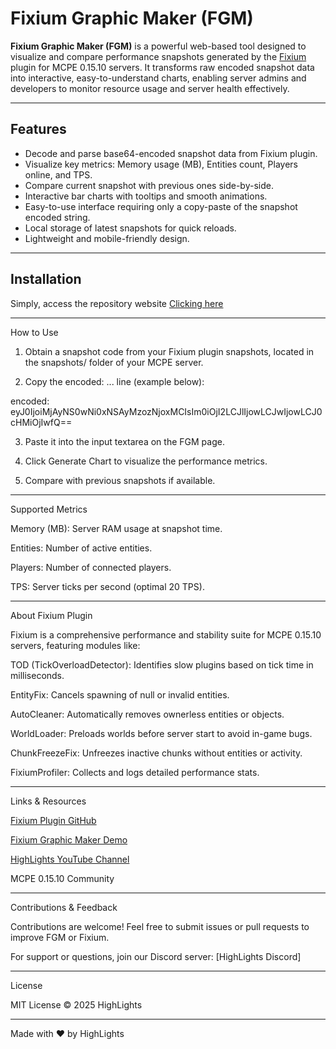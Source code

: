 # Fixium Graphic Maker (FGM)

**Fixium Graphic Maker (FGM)** is a powerful web-based tool designed to visualize and compare performance snapshots generated by the [Fixium](https://github.com/HighLightsOfficial/Fixium) plugin for MCPE 0.15.10 servers. It transforms raw encoded snapshot data into interactive, easy-to-understand charts, enabling server admins and developers to monitor resource usage and server health effectively.

---

## Features

- Decode and parse base64-encoded snapshot data from Fixium plugin.
- Visualize key metrics: Memory usage (MB), Entities count, Players online, and TPS.
- Compare current snapshot with previous ones side-by-side.
- Interactive bar charts with tooltips and smooth animations.
- Easy-to-use interface requiring only a copy-paste of the snapshot encoded string.
- Local storage of latest snapshots for quick reloads.
- Lightweight and mobile-friendly design.

---

## Installation

Simply, access the repository website [Clicking here](https://highlightsofficial.github.io/FGM/)


---

How to Use

1. Obtain a snapshot code from your Fixium plugin snapshots, located in the snapshots/ folder of your MCPE server.


2. Copy the encoded: ... line (example below):

encoded: eyJ0IjoiMjAyNS0wNi0xNSAyMzozNjoxMCIsIm0iOjI2LCJlIjowLCJwIjowLCJ0cHMiOjIwfQ==


3. Paste it into the input textarea on the FGM page.


4. Click Generate Chart to visualize the performance metrics.


5. Compare with previous snapshots if available.




---

Supported Metrics

Memory (MB): Server RAM usage at snapshot time.

Entities: Number of active entities.

Players: Number of connected players.

TPS: Server ticks per second (optimal 20 TPS).



---

About Fixium Plugin

Fixium is a comprehensive performance and stability suite for MCPE 0.15.10 servers, featuring modules like:

TOD (TickOverloadDetector): Identifies slow plugins based on tick time in milliseconds.

EntityFix: Cancels spawning of null or invalid entities.

AutoCleaner: Automatically removes ownerless entities or objects.

WorldLoader: Preloads worlds before server start to avoid in-game bugs.

ChunkFreezeFix: Unfreezes inactive chunks without entities or activity.

FixiumProfiler: Collects and logs detailed performance stats.



---

Links & Resources

[Fixium Plugin GitHub](https://github.com/HighLightsOfficial/Fixium)

[Fixium Graphic Maker Demo](https://highlightsofficial.github.io/FGM/)

[HighLights YouTube Channel](https://youtube.com/@highlightscompany?feature=shared)

MCPE 0.15.10 Community



---

Contributions & Feedback

Contributions are welcome! Feel free to submit issues or pull requests to improve FGM or Fixium.

For support or questions, join our Discord server: [HighLights Discord]


---

License

MIT License © 2025 HighLights


---

Made with ❤️ by HighLights

